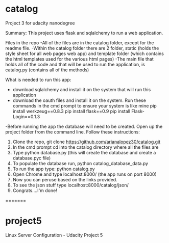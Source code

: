 # catalog
Project 3 for udacity nanodegree

Summary: This project uses flask and sqlalchemy to run a web application.

Files in the repo
-All of the files are in the catalog folder, except for the readme file.
-Within the catalog folder there are 2 folder, static (holds the style sheet for all web pages web app) and template folder (which contains the html templates used for the various html pages)
-The main file that holds all of the code and that will be used to run the application, is catalog.py (contains all of the methods)



What is needed to run this app:
- download sqlalchemy and install it on the system that will run this application
- download the oauth files and install it on the system.
Run these commands in the cmd prompt to ensure your system is like mine
	pip install werkzeug==0.8.3
	pip install flask==0.9
	pip install Flask-Login==0.1.3

-Before running the app the database will need to be created.
Open up the project folder from the command line. Follow these instructions:
1) Clone the repo, git clone https://github.com/arianalopez30/catalog.git
2) In the cmd prompt cd into the catalog directory where all the files are
1) Type python database.py (this will create the database and create a database.pyc file)
2) To populate the database run, python catalog_database_data.py
3) To run the app type: python catalog.py
4) Open Chrome and type localhost:8000/ (the app runs on port 8000)
5) Now you can peruse based on the links provided.
6) To see the json stuff type localhost:8000/catalog/json/
7) Congrats....I'm done!

=======
# project5
Linux Server Configuration - Udacity Project 5
